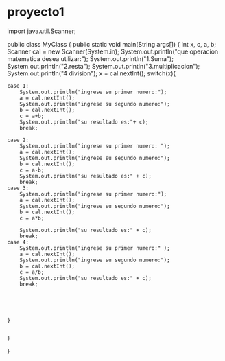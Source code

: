 # proyecto1
import java.util.Scanner;

public class MyClass {
    public static void main(String args[]) {
    int x, c, a, b;
    Scanner cal = new Scanner(System.in);
    System.out.println("que operacion matematica desea utilizar:");
    System.out.println("1.Suma");
    System.out.println("2.resta");
    System.out.println("3.multiplicacion");
    System.out.println("4 division");
     x = cal.nextInt();
    switch(x){
    
    case 1:
        System.out.println("ingrese su primer numero:");
        a = cal.nextInt();
        System.out.println("ingrese su segundo numero:");
        b = cal.nextInt();
        c = a+b;
        System.out.println("su resultado es:"+ c);
        break; 
        
    case 2:
        System.out.println("ingrese su primer numero: ");
        a = cal.nextInt();
        System.out.println("ingrese su segundo numero:");
        b = cal.nextInt();
        c = a-b;
        System.out.println("su resultado es:" + c);
        break; 
    case 3:
        System.out.println("ingrese su primer numero:");
        a = cal.nextInt();
        System.out.println("ingrese su segundo numero:");
        b = cal.nextInt();
        c = a*b;
    
        System.out.println("su resultado es:" + c);
        break; 
    case 4:
        System.out.println("ingrese su primer numero:" );
        a = cal.nextInt();
        System.out.println("ingrese su segundo numero:");
        b = cal.nextInt();
        c = a/b;
        System.out.println("su resultado es:" + c);
        break; 
        
    
        
        
        
    }
    
    
    }
}

